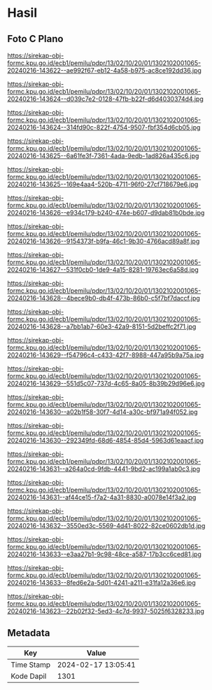 # Hasil

## Foto C Plano

https://sirekap-obj-formc.kpu.go.id/ecb1/pemilu/pdpr/13/02/10/20/01/1302102001065-20240216-143622--ae992f67-eb12-4a58-b975-ac8ce192dd36.jpg

https://sirekap-obj-formc.kpu.go.id/ecb1/pemilu/pdpr/13/02/10/20/01/1302102001065-20240216-143624--d039c7e2-0128-47fb-b22f-d6d4030374d4.jpg

https://sirekap-obj-formc.kpu.go.id/ecb1/pemilu/pdpr/13/02/10/20/01/1302102001065-20240216-143624--314fd90c-822f-4754-9507-fbf354d6cb05.jpg

https://sirekap-obj-formc.kpu.go.id/ecb1/pemilu/pdpr/13/02/10/20/01/1302102001065-20240216-143625--6a61fe3f-7361-4ada-9edb-1ad826a435c6.jpg

https://sirekap-obj-formc.kpu.go.id/ecb1/pemilu/pdpr/13/02/10/20/01/1302102001065-20240216-143625--169e4aa4-520b-4711-96f0-27cf718679e6.jpg

https://sirekap-obj-formc.kpu.go.id/ecb1/pemilu/pdpr/13/02/10/20/01/1302102001065-20240216-143626--e934c179-b240-474e-b607-d9dab81b0bde.jpg

https://sirekap-obj-formc.kpu.go.id/ecb1/pemilu/pdpr/13/02/10/20/01/1302102001065-20240216-143626--9154373f-b9fa-46c1-9b30-4766acd89a8f.jpg

https://sirekap-obj-formc.kpu.go.id/ecb1/pemilu/pdpr/13/02/10/20/01/1302102001065-20240216-143627--531f0cb0-1de9-4a15-8281-19763ec6a58d.jpg

https://sirekap-obj-formc.kpu.go.id/ecb1/pemilu/pdpr/13/02/10/20/01/1302102001065-20240216-143628--4bece9b0-db4f-473b-86b0-c5f7bf7daccf.jpg

https://sirekap-obj-formc.kpu.go.id/ecb1/pemilu/pdpr/13/02/10/20/01/1302102001065-20240216-143628--a7bb1ab7-60e3-42a9-8151-5d2beffc2f71.jpg

https://sirekap-obj-formc.kpu.go.id/ecb1/pemilu/pdpr/13/02/10/20/01/1302102001065-20240216-143629--f54796c4-c433-42f7-8988-447a95b9a75a.jpg

https://sirekap-obj-formc.kpu.go.id/ecb1/pemilu/pdpr/13/02/10/20/01/1302102001065-20240216-143629--551d5c07-737d-4c65-8a05-8b39b29d96e6.jpg

https://sirekap-obj-formc.kpu.go.id/ecb1/pemilu/pdpr/13/02/10/20/01/1302102001065-20240216-143630--a02b1f58-30f7-4d14-a30c-bf971a94f052.jpg

https://sirekap-obj-formc.kpu.go.id/ecb1/pemilu/pdpr/13/02/10/20/01/1302102001065-20240216-143630--292349fd-68d6-4854-85d4-5963d61eaacf.jpg

https://sirekap-obj-formc.kpu.go.id/ecb1/pemilu/pdpr/13/02/10/20/01/1302102001065-20240216-143631--a264a0cd-9fdb-4441-9bd2-ac199a1ab0c3.jpg

https://sirekap-obj-formc.kpu.go.id/ecb1/pemilu/pdpr/13/02/10/20/01/1302102001065-20240216-143631--af44ce15-f7a2-4a31-8830-a0078e14f3a2.jpg

https://sirekap-obj-formc.kpu.go.id/ecb1/pemilu/pdpr/13/02/10/20/01/1302102001065-20240216-143632--3550ed3c-5569-4d41-8022-82ce0602db1d.jpg

https://sirekap-obj-formc.kpu.go.id/ecb1/pemilu/pdpr/13/02/10/20/01/1302102001065-20240216-143633--e3aa27b1-9c98-48ce-a587-17b3cc6ced81.jpg

https://sirekap-obj-formc.kpu.go.id/ecb1/pemilu/pdpr/13/02/10/20/01/1302102001065-20240216-143633--8fed6e2a-5d01-4241-a211-e31fa12a36e6.jpg

https://sirekap-obj-formc.kpu.go.id/ecb1/pemilu/pdpr/13/02/10/20/01/1302102001065-20240216-143623--22b02f32-5ed3-4c7d-9937-5025f6328233.jpg


## Metadata

| Key        | Value               |
| ---------- | ------------------- |
| Time Stamp | 2024-02-17 13:05:41 |
| Kode Dapil | 1301                |



